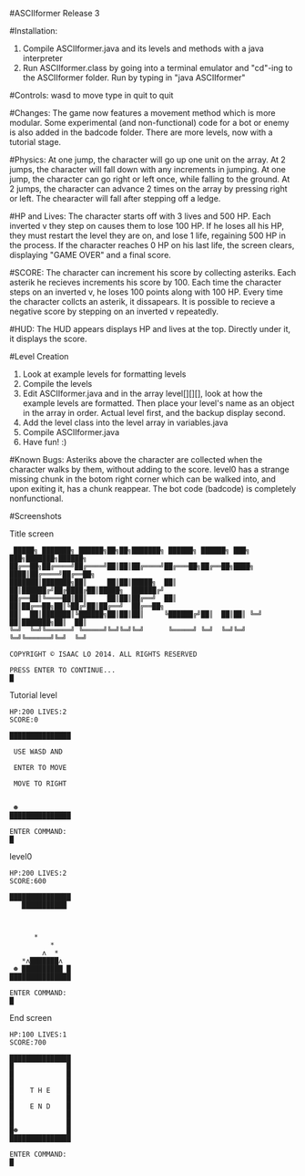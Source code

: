 #ASCIIformer Release 3

#Installation:
1. Compile ASCIIformer.java and its levels and methods with a java interpreter
2. Run ASCIIformer.class by going into a terminal emulator and "cd"-ing to the ASCIIformer folder. Run by typing in 
"java ASCIIformer"

#Controls:
wasd to move
type in quit to quit

#Changes: The game now features a movement method which is more modular. Some experimental (and non-functional) code for 
a bot or enemy is also added in the badcode folder. There are more levels, now with a tutorial stage.

#Physics:
At one jump, the character will go up one unit on the array. At 2 jumps, the character will fall down with any 
increments in jumping.
At one jump, the character can go right or left once, while falling to the ground. At 2 jumps, the character can 
advance 2 times on the array by pressing right or left. The chearacter will fall after stepping off a ledge.

#HP and Lives:
The character starts off with 3 lives and 500 HP. Each inverted v they step on causes them to lose 100 HP. If he loses
all his HP, they must restart the level they are on, and lose 1 life, regaining 500 HP in the process. If the character 
reaches 0 HP on his last life, the screen clears, displaying "GAME OVER" and a final score.

#SCORE:
The character can increment his score by collecting asteriks. Each asterik he recieves increments his score by 100. Each 
time the character steps on an inverted v, he loses 100 points along with 100 HP. Every time the character collcts an 
asterik, it dissapears. It is possible to recieve a negative score by stepping on an inverted v repeatedly.

#HUD:
The HUD appears displays HP and lives at the top. Directly under it, it displays the score.

#Level Creation
1. Look at example levels for formatting levels
2. Compile the levels
3. Edit ASCIIformer.java and in the array level[][][], look at how the example levels are formatted. Then place your 
level's name as an object in the array in order. Actual level first, and the backup display second.
4. Add the level class into the level array in variables.java
5. Compile ASCIIformer.java
6. Have fun! :)

#Known Bugs: 
Asteriks above the character are collected when the character walks by them, without adding to the score.
level0 has a strange missing chunk in the botom right corner which can be walked into, and upon exiting it, has a chunk 
reappear.
The bot code (badcode) is completely nonfunctional.

#Screenshots

Title screen

```
 █████╗ ███████╗ ██████╗██╗██╗███████╗ ██████╗ ██████╗ ███╗   ███╗███████╗██████╗
██╔══██╗██╔════╝██╔════╝██║██║██╔════╝██╔═══██╗██╔══██╗████╗ ████║██╔════╝██╔══██╗
███████║███████╗██║     ██║██║█████╗  ██║   ██║██████╔╝██╔████╔██║█████╗  ██████╔╝
██╔══██║╚════██║██║     ██║██║██╔══╝  ██║   ██║██╔══██╗██║╚██╔╝██║██╔══╝  ██╔══██╗
██║  ██║███████║╚██████╗██║██║██║     ╚██████╔╝██║  ██║██║ ╚═╝ ██║███████╗██║  ██║
╚═╝  ╚═╝╚══════╝ ╚═════╝╚═╝╚═╝╚═╝      ╚═════╝ ╚═╝  ╚═╝╚═╝     ╚═╝╚══════╝╚═╝  ╚═╝

COPYRIGHT © ISAAC LO 2014. ALL RIGHTS RESERVED

PRESS ENTER TO CONTINUE...
█
```



Tutorial level

```
HP:200 LIVES:2
SCORE:0

███████████████
               
 USE WASD AND  
               
 ENTER TO MOVE 
               
 MOVE TO RIGHT 
               
               
 ☻             
███████████████

ENTER COMMAND:
█
```



level0

```
HP:200 LIVES:2
SCORE:600

███████████████
   ███████████ 
               
               
               
      *        
          *    
        ʌ  *   
   *ʌ███████ʌ  
 ☻ ██████████ █
███████████████

ENTER COMMAND:
█
```



End screen

```
HP:100 LIVES:1
SCORE:700

███████████████
█             █
█             █
█             █
█    T H E    █
█             █
█    E N D    █
█             █
█             █
█☻            █
███████████████

ENTER COMMAND:
█
```
